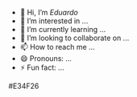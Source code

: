 - 👋 Hi, I’m *Eduardo*
- 👀 I’m interested in ...
- 🌱 I’m currently learning ...
- 💞️ I’m looking to collaborate on ...
- 📫 How to reach me ...
- 😄 Pronouns: ...
- ⚡ Fun fact: ...

<!---
Graphein/Graphein is a ✨ special ✨ repository because its `README.md` (this file) appears on your GitHub profile.
You can click the Preview link to take a look at your changes.
--->


#E34F26
